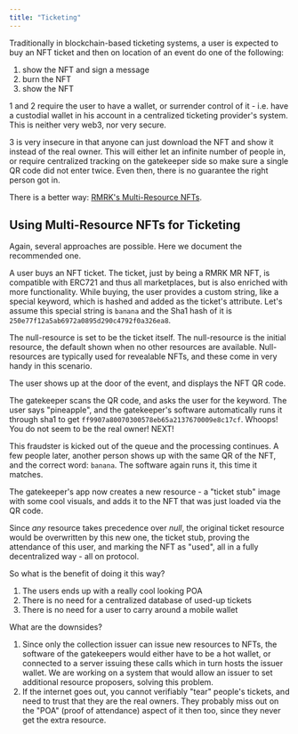 ```yaml
---
title: "Ticketing"
---
```


Traditionally in blockchain-based ticketing systems, a user is expected to buy an NFT ticket and then on location of an event do one of the following:

1. show the NFT and sign a message
2. burn the NFT
3. show the NFT

1 and 2 require the user to have a wallet, or surrender control of it - i.e. have a custodial wallet in his account in a centralized ticketing provider's system. This is neither very web3, nor very secure.

3 is very insecure in that anyone can just download the NFT and show it instead of the real owner. This will either let an infinite number of people in, or require centralized tracking on the gatekeeper side so make sure a single QR code did not enter twice. Even then, there is no guarantee the right person got in.

There is a better way: [RMRK's Multi-Resource NFTs](/lego2-multi-resource).

## Using Multi-Resource NFTs for Ticketing

Again, several approaches are possible. Here we document the recommended one.

A user buys an NFT ticket. The ticket, just by being a RMRK MR NFT, is compatible with ERC721 and thus all marketplaces, but is also enriched with more functionality. While buying, the user provides a custom string, like a special keyword, which is hashed and added as the ticket's attribute. Let's assume this special string is `banana` and the Sha1 hash of it is `250e77f12a5ab6972a0895d290c4792f0a326ea8`.

The null-resource is set to be the ticket itself. The null-resource is the initial resource, the default shown when no other resources are available. Null-resources are typically used for revealable NFTs, and these come in very handy in this scenario.

The user shows up at the door of the event, and displays the NFT QR code.

The gatekeeper scans the QR code, and asks the user for the keyword. The user says "pineapple", and the gatekeeper's software automatically runs it through sha1 to get `ff9907a80070300578eb65a2137670009e8c17cf`. Whoops! You do not seem to be the real owner! NEXT!

This fraudster is kicked out of the queue and the processing continues. A few people later, another person shows up with the same QR of the NFT, and the correct word: `banana`. The software again runs it, this time it matches.

The gatekeeper's app now creates a new resource - a "ticket stub" image with some cool visuals, and adds it to the NFT that was just loaded via the QR code.

Since _any_ resource takes precedence over _null_, the original ticket resource would be overwritten by this new one, the ticket stub, proving the attendance of this user, and marking the NFT as "used", all in a fully decentralized way - all on protocol.

So what is the benefit of doing it this way?

1. The users ends up with a really cool looking POA
2. There is no need for a centralized database of used-up tickets
3. There is no need for a user to carry around a mobile wallet

What are the downsides?

1. Since only the collection issuer can issue new resources to NFTs, the software of the gatekeepers would either have to be a hot wallet, or connected to a server issuing these calls which in turn hosts the issuer wallet. We are working on a system that would allow an issuer to set additional resource proposers, solving this problem.
2. If the internet goes out, you cannot verifiably "tear" people's tickets, and need to trust that they are the real owners. They probably miss out on the "POA" (proof of attendance) aspect of it then too, since they never get the extra resource.